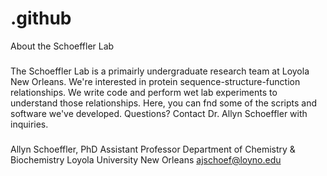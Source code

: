 # .github
About the Schoeffler Lab
###
The Schoeffler Lab is a primairly undergraduate research team at Loyola New Orleans.
We're interested in protein sequence-structure-function relationships.
We write code and perform wet lab experiments to understand those relationships.
Here, you can fnd some of the scripts and software we've developed.
Questions? Contact Dr. Allyn Schoeffler with inquiries.
###
Allyn Schoeffler, PhD
Assistant Professor
Department of Chemistry & Biochemistry
Loyola University New Orleans
ajschoef@loyno.edu
